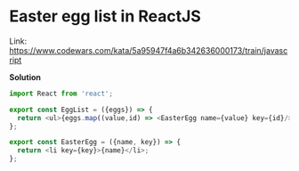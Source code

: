 # Easter egg list in ReactJS

Link: https://www.codewars.com/kata/5a95947f4a6b342636000173/train/javascript

**Solution**

```JavaScript
import React from 'react';

export const EggList = ({eggs}) => {
  return <ul>{eggs.map((value,id) => <EasterEgg name={value} key={id}/>)}</ul>;
};

export const EasterEgg = ({name, key}) => {
  return <li key={key}>{name}</li>;
};
```
